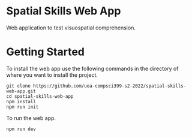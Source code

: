 # Spatial Skills Web App 

Web application to test visuospatial comprehension. 

# Getting Started

To install the web app use the following commands in the directory of where you want to install the project.

```
git clone https://github.com/uoa-compsci399-s2-2022/spatial-skills-web-app.git
cd spatial-skills-web-app
npm install
npm run init
```

To run the web app.

```
npm run dev
```
